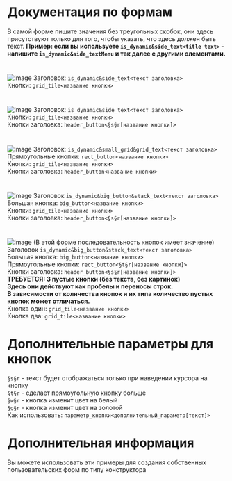 # Документация по формам

В самой форме пишите значения без треугольных скобок, они здесь присутствуют только для того, чтобы указать, что здесь должен быть текст. **Пример: если вы используете ```is_dynamic&side_text<title text>``` - напишите ```is_dynamic&side_textMenu``` и так далее с другими элементами.**
#

![image](https://user-images.githubusercontent.com/83061703/202968771-69dcac6e-205f-4d0b-bd6f-38198fb78852.png)
Заголовок: ```is_dynamic&side_text<текст заголовка>```  
Кнопки: ```grid_tile<название кнопки>```  

# 
![image](https://user-images.githubusercontent.com/83061703/202969365-f4f1c063-3146-428f-8402-1bbefa8def25.png)
Заголовок: ```is_dynamic&side_text<текст заголовка>```  
Кнопки: ```grid_tile<название кнопки>```  
Кнопки заголовка: ```header_button<§s§r[название кнопки]>```

# 
![image](https://user-images.githubusercontent.com/83061703/202970775-5119837d-e7a3-408d-98c5-4c317bb5c952.png)
Заголовок: ```is_dynamic&small_grid&grid_text<текст заголовка>```  
Прямоугольные кнопки: ```rect_button<название кнопки>```  
Кнопки: ```grid_tile<название кнопки>```  
Кнопки заголовка: ```header_button<название кнопки>```

# 
![image](https://user-images.githubusercontent.com/83061703/202971792-a61ab216-ecb8-4f3e-8be0-fb90713ed039.png)
Заголовок ```is_dynamic&big_button&stack_text<текст заголовка>```  
Большая кнопка: ```big_button<название кнопки>```  
Кнопки: ```grid_tile<название кнопки>```  
Кнопки заголовка: ```header_button<§s§r[название кнопки]>```

# 
![image](https://user-images.githubusercontent.com/83061703/202972785-25ecf8d1-244a-4d98-9712-4430d29a5d07.png)
(В этой форме последовательность кнопок имеет значение)  
Заголовок ```is_dynamic&big_button&stack_text<текст заголовка>```  
Большая кнопка: ```big_button<название кнопки>```  
Прямоугольные кнопки: ```rect_button<§t§r[название кнопки]>```  
Кнопки заголовка: ```header_button<§s§r[название кнопки]>```  
**ТРЕБУЕТСЯ: 3 пустые кнопки (без текста, без картинок)**  
**Здесь они действуют как пробелы и переносы строк.**  
**В зависимости от количества кнопок и их типа количество пустых кнопок может отличаться.**  
Кнопка один: ```grid_tile<название кнопки>```  
Кнопка два: ```grid_tile<название кнопки>```  

  
# Дополнительные параметры для кнопок
```§s§r``` - текст будет отображаться только при наведении курсора на кнопку  
```§t§r``` - сделает прямоугольную кнопку больше  
```§w§r``` - кнопка изменит цвет на белый  
```§g§r``` - кнопка изменит цвет на золотой  
Как использовать: ```параметр_кнопки<дополнительный_параметр[текст]>```

# Дополнительная информация
Вы можете использовать эти примеры для создания собственных пользовательских форм по типу конструктора

